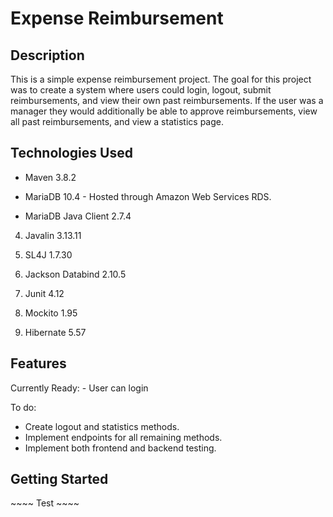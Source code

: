 <h1>Expense Reimbursement</h1>

<h2>Description</h2>
<p>
This is a simple expense reimbursement project. The goal for this project was to create a system where users could login, logout, submit reimbursements, and view their own past reimbursements. If the user was a manager they would additionally be able to approve reimbursements, view all past reimbursements, and view a statistics page.
</p>

<h2>Technologies Used</h2>
<p>
  
- Maven 3.8.2
  
- MariaDB 10.4 - Hosted through Amazon Web Services RDS.  

- MariaDB Java Client 2.7.4  
  
4. Javalin 3.13.11  
  
5. SL4J 1.7.30  
  
6. Jackson Databind 2.10.5  
  
7. Junit 4.12  
  
8. Mockito 1.95  
  
9. Hibernate 5.57  
  
</p>

<h2>Features</h2>
<p>
Currently Ready:  
- User can login

To do:  
- Create logout and statistics methods.
- Implement endpoints for all remaining methods.
- Implement both frontend and backend testing.
</p>

<h2>Getting Started</h2>
~~~~
Test
~~~~
